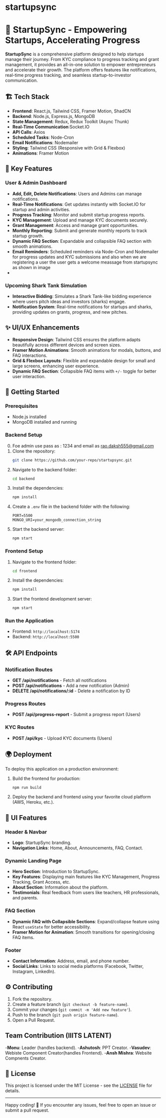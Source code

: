 # startupsync

# 🚀 StartupSync - Empowering Startups, Accelerating Progress

**StartupSync** is a comprehensive platform designed to help startups manage their journey. From KYC compliance to progress tracking and grant management, it provides an all-in-one solution to empower entrepreneurs and accelerate their growth. The platform offers features like notifications, real-time progress tracking, and seamless startup-to-investor communication.

## 🏗️ Tech Stack

- **Frontend**: React.js, Tailwind CSS, Framer Motion, ShadCN
- **Backend**: Node.js, Express.js, MongoDB
- **State Management**: Redux, Redux Toolkit (Async Thunk)
- **Real-Time Communication**:Socket.IO
- **API Calls**: Axios
- **Scheduled Tasks**: Node-Cron
- **Email Notifications**: Nodemailer
- **Styling**: Tailwind CSS (Responsive with Grid & Flexbox)
- **Animations**: Framer Motion

## 🌟 Key Features

### User & Admin Dashboard

- **Add, Edit, Delete Notifications**: Users and Admins can manage notifications.
- **Real-Time Notifications**: Get updates instantly with Socket.IO for startup and admin activities.
- **Progress Tracking**: Monitor and submit startup progress reports.
- **KYC Management**: Upload and manage KYC documents securely.
- **Grant Management**: Access and manage grant opportunities.
- **Monthly Reporting**: Submit and generate monthly reports to track startup growth.
- **Dynamic FAQ Section**: Expandable and collapsible FAQ section with smooth animations.
- **Email Reminders**: Scheduled reminders via Node-Cron and Nodemailer for progress updates and KYC submissions and also when we are registering a user the user gets a welcome meassage from startupsync as shown in image
- 


### Upcoming Shark Tank Simulation

- **Interactive Bidding**: Simulates a Shark Tank-like bidding experience where users pitch ideas and investors (sharks) engage.
- **Notification System**: Real-time notifications for startups and sharks, providing updates on grants, progress, and new pitches.

## ✨ UI/UX Enhancements

- **Responsive Design**: Tailwind CSS ensures the platform adapts beautifully across different devices and screen sizes.
- **Framer Motion Animations**: Smooth animations for modals, buttons, and FAQ interactions.
- **Grid & Flexbox Layouts**: Flexible and expandable design for small and large screens, enhancing user experience.
- **Dynamic FAQ Section**: Collapsible FAQ items with `+/-` toggle for better user interaction.

## 🔧 Getting Started

### Prerequisites

- Node.js installed
- MongoDB installed and running

### Backend Setup
0. Foe admin use pass as : 1234 and email as rao.daksh555@gmail.com
1. Clone the repository:
   ```bash
   git clone https://github.com/your-repo/startupsync.git
   ```
2. Navigate to the backend folder:
   ```bash
   cd backend
   ```
3. Install the dependencies:
   ```bash
   npm install
   ```
4. Create a `.env` file in the backend folder with the following:
   ```
   PORT=5500
   MONGO_URI=your_mongodb_connection_string
   ```
5. Start the backend server:
   ```bash
   npm start
   ```

### Frontend Setup

1. Navigate to the frontend folder:
   ```bash
   cd frontend
   ```
2. Install the dependencies:
   ```bash
   npm install
   ```
3. Start the frontend development server:
   ```bash
   npm start
   ```

### Run the Application

- Frontend: `http://localhost:5174`
- Backend: `http://localhost:5500`

## 🛠️ API Endpoints

### Notification Routes

- **GET /api/notifications** - Fetch all notifications
- **POST /api/notifications** - Add a new notification (Admin)
- **DELETE /api/notifications/:id** - Delete a notification by ID

### Progress Routes

- **POST /api/progress-report** - Submit a progress report (Users)

### KYC Routes

- **POST /api/kyc** - Upload KYC documents (Users)

## 🌍 Deployment

To deploy this application on a production environment:

1. Build the frontend for production:
   ```bash
   npm run build
   ```
2. Deploy the backend and frontend using your favorite cloud platform (AWS, Heroku, etc.).

## 🎨 UI Features

### Header & Navbar

- **Logo**: StartupSync branding.
- **Navigation Links**: Home, About, Announcements, FAQ, Contact.

### Dynamic Landing Page

- **Hero Section**: Introduction to StartupSync.
- **Key Features**: Displaying main features like KYC Management, Progress Tracking, Grant Access, etc.
- **About Section**: Information about the platform.
- **Testimonials**: Real feedback from users like teachers, HR professionals, and parents.

### FAQ Section

- **Dynamic FAQ with Collapsible Sections**: Expand/collapse feature using React `useState` for better accessibility.
- **Framer Motion for Animation**: Smooth transitions for opening/closing FAQ items.

### Footer

- **Contact Information**: Address, email, and phone number.
- **Social Links**: Links to social media platforms (Facebook, Twitter, Instagram, LinkedIn).

## ⚙️ Contributing

1. Fork the repository.
2. Create a feature branch (`git checkout -b feature-name`).
3. Commit your changes (`git commit -m 'Add new feature'`).
4. Push to the branch (`git push origin feature-name`).
5. Open a Pull Request.

## Team Contribution (IIITS LATENT)

-**Monu**: Leader (handles backend). -**Ashutosh**: PPT Creator. -**Vasudev**: Webiste Component Creator(handles Frontend). -**Ansh Mishra**: Website Compnents Creator.

## 🤝 License

This project is licensed under the MIT License - see the [LICENSE](LICENSE) file for details.

---

Happy coding! 🚀 If you encounter any issues, feel free to open an issue or submit a pull request.
